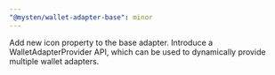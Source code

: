 ```yaml
---
"@mysten/wallet-adapter-base": minor
---
```


Add new icon property to the base adapter. Introduce a WalletAdapterProvider API, which can be used to dynamically provide multiple wallet adapters.
